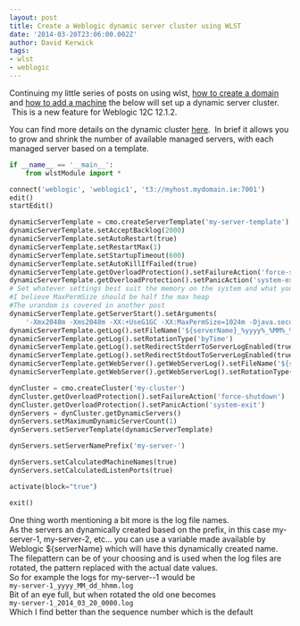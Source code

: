 ```yaml
---
layout: post
title: Create a Weblogic dynamic server cluster using WLST
date: '2014-03-20T23:06:00.002Z'
author: David Kerwick
tags:
- wlst
- weblogic
---
```


Continuing my little series of posts on using wlst, [how to create a domain](../2014-03-19-create-new-weblogic-domain-using-wlst) and [how to add a machine](../2014-03-20-create-machine-for-weblogic-with-wlst) the below will set up a dynamic server cluster.  This is a new feature for Weblogic 12C 12.1.2.  

You can find more details on the dynamic cluster [here](http://docs.oracle.com/middleware/1212/wls/INTRO/clustering.htm#BABJGIBI).  In brief it allows you to grow and shrink the number of available managed servers, with each managed server based on a template.

``` python
if __name__ == '__main__':  
    from wlstModule import *  

connect('weblogic', 'weblogic1', 't3://myhost.mydomain.ie:7001')  
edit()  
startEdit()  

dynamicServerTemplate = cmo.createServerTemplate('my-server-template')  
dynamicServerTemplate.setAcceptBacklog(2000)  
dynamicServerTemplate.setAutoRestart(true)  
dynamicServerTemplate.setRestartMax(1)  
dynamicServerTemplate.setStartupTimeout(600)  
dynamicServerTemplate.setAutoKillIfFailed(true)  
dynamicServerTemplate.getOverloadProtection().setFailureAction('force-shutdown')  
dynamicServerTemplate.getOverloadProtection().setPanicAction('system-exit')  
# Set whatever settings best suit the memory on the system and what you what to do with this server  
#I believe MaxPermSize should be half the max heap  
#The urandom is covered in another post  
dynamicServerTemplate.getServerStart().setArguments(  
    '-Xmx2048m -Xms2048m -XX:+UseG1GC -XX:MaxPermSize=1024m -Djava.security.egd=file:///dev/./urandom')  
dynamicServerTemplate.getLog().setFileName('${serverName}_%yyyy%_%MM%_%dd%_%hhmm%.log')  
dynamicServerTemplate.getLog().setRotationType('byTime')  
dynamicServerTemplate.getLog().setRedirectStderrToServerLogEnabled(true)  
dynamicServerTemplate.getLog().setRedirectStdoutToServerLogEnabled(true)  
dynamicServerTemplate.getWebServer().getWebServerLog().setFileName('${serverName}_access_%yyyy%_%MM%_%dd%_%hhmm%.log')  
dynamicServerTemplate.getWebServer().getWebServerLog().setRotationType('byTime')  

dynCluster = cmo.createCluster('my-cluster')  
dynCluster.getOverloadProtection().setFailureAction('force-shutdown')  
dynCluster.getOverloadProtection().setPanicAction('system-exit')  
dynServers = dynCluster.getDynamicServers()  
dynServers.setMaximumDynamicServerCount(1)  
dynServers.setServerTemplate(dynamicServerTemplate)  

dynServers.setServerNamePrefix('my-server-')  

dynServers.setCalculatedMachineNames(true)  
dynServers.setCalculatedListenPorts(true)  

activate(block="true")  

exit()  

```


One thing worth mentioning a bit more is the log file names.  
As the servers an dynamically created based on the prefix, in this case my-server-1, my-server-2, etc... you can use a variable made available by Weblogic ${serverName} which will have this dynamically created name.  
The filepattern can be of your choosing and is used when the log files are rotated, the pattern replaced with the actual date values.  
So for example the logs for my-server--1 would be  
`my-server-1_yyyy_MM_dd_hhmm.log`  
Bit of an eye full, but when rotated the old one becomes  
`my-server-1_2014_03_20_0000.log`  
Which I find better than the sequence number which is the default
